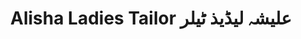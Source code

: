 ---
title: "Alisha Ladies Tailor علیشہ لیڈیذ ٹیلر"
url: /karachi/alisha-ladies-tailor-lyshh-lyddydh-ttylr/
shop: tailor
---